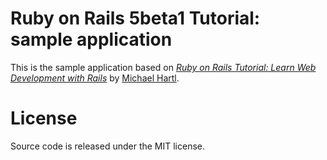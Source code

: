 # Ruby on Rails 5beta1 Tutorial: sample application

This is the sample application based on
[*Ruby on Rails Tutorial:
Learn Web Development with Rails*](http://www.railstutorial.org/)
by [Michael Hartl](http://www.michaelhartl.com/).

# License
Source code is released under the MIT license.
